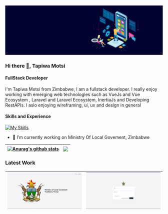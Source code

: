![FullStack Developer](https://github.com/Tapiwa-1/Tapiwa-1/blob/main/banner.jpg)
### Hi there 👋, Tapiwa Motsi
#### FullStack Developer

I'm Tapiwa Motsi from Zimbabwe, I am a fullstack developer. l really enjoy working with emerging web technologies such as VueJs and Vue Ecosystem , Laravel and Laravel Ecosystem, InertiaJs and Developing RestAPIs. I aslo enjoying wireframing, ui, ux and design in general

#### Skills and Experience
[![My Skills](https://skillicons.dev/icons?i=c,cpp,php,python,cs,laravel,tailwind,heroku,js,vue,postgres,sqlite,mysql&perline=13)]((https://github.com/Tapiwa-1))

- 🔭 I’m currently working on Ministry Of Local Govement, Zimbabwe


| <a href="https://github.com/anuraghazra/github-readme-stats"><img align="center" src="https://github-readme-stats.vercel.app/api?username=tapiwa-1&show_icons=true&include_all_commits=true&theme=buefy&hide_border=true" alt="Anurag's github stats" /></a> | <a href="https://github.com/anuraghazra/github-readme-stats"><img align="center" src="https://github-readme-stats.vercel.app/api/top-langs/?username=tapiwa-1&layout=compact&theme=buefy&hide_border=true" /></a> |
| ------------- | ------------- |
### Latest Work

| <img width="450" href="https://github.com/Tapiwa-1/localmlg" src="https://github.com/Tapiwa-1/Tapiwa-1/blob/main/home.JPG"/> | <img width="450" src="https://github.com/Tapiwa-1/Tapiwa-1/blob/main/login.JPG"/> |
| ------------- | ------------- |
